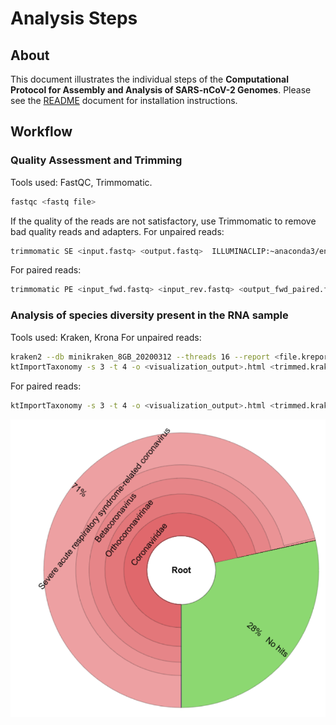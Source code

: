# Analysis Steps
## About
This document illustrates the individual steps of the **Computational Protocol for Assembly and Analysis of SARS-nCoV-2 Genomes**.
Please see the [README](https://github.com/banijolly/vslab-ncov2019-genome/blob/master/README.md) document for installation instructions. 


## Workflow

### Quality Assessment and Trimming
Tools used: FastQC, Trimmomatic.
```bash
fastqc <fastq file>
```
If the quality of the reads are not satisfactory, use Trimmomatic to remove bad quality reads and adapters.
For unpaired reads:
``` bash 
trimmomatic SE <input.fastq> <output.fastq>  ILLUMINACLIP:~anaconda3/envs/covid19-genome/share/trimmomatic/adapters/TruSeq3-SE.fa:2:30:10 LEADING:3 TRAILING:3 SLIDINGWINDOW:4:30 MINLEN:100 
```
For paired reads:
``` bash 
trimmomatic PE <input_fwd.fastq> <input_rev.fastq> <output_fwd_paired.fastq> <output_fwd_unpaired.fastq> <output_rev_paired.fastq> <output_rev_unpaired.fastq> ILLUMINACLIP:~anaconda3/envs/covid19-genome/share/trimmomatic/adapters/TruSeq3-SE.fa:2:30:10 LEADING:3 TRAILING:3 SLIDINGWINDOW:4:30 MINLEN:100 
```

### Analysis of species diversity present in the RNA sample
Tools used: Kraken, Krona
For unpaired reads:
```bash
kraken2 --db minikraken_8GB_20200312 --threads 16 --report <file.kreport> <trimmed.fastq> > <trimmed.kraken>
ktImportTaxonomy -s 3 -t 4 -o <visualization_output>.html <trimmed.kraken>
```
For paired reads:
``` bash kraken2 --db minikraken_8GB_20200312 --threads 16 --report <file.kreport> --paired <file1.fastq> <file2.fastq> > <trimmed.kraken>
ktImportTaxonomy -s 3 -t 4 -o <visualization_output>.html <trimmed.kraken>
```
![](docs/Krona_output.png)




